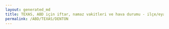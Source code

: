 ```yaml
---
layout: generated_md
title: TEXAS, ABD için iftar, namaz vakitleri ve hava durumu - ilçe/eyalet seç
permalink: /ABD/TEXAS/DENTON
---
```


<script type="text/javascript">
  var country = ABD;
  var city = TEXAS;
  var state = DENTON;
  var lat = 72;
  var lon = 21;
</script>
